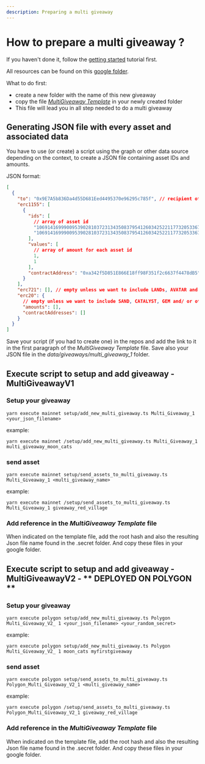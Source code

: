 ```yaml
---
description: Preparing a multi giveaway
---
```


# How to prepare a multi giveaway ?

If you haven't done it, follow the [getting started](../intro/index.md) tutorial first.

All resources can be found on this [google folder](https://drive.google.com/drive/u/1/folders/1Q9FYQhEdlTVlqAMPheoEz1CAFQMqGJJV).

What to do first:

- create a new folder with the name of this new giveaway
- copy the file [_MultiGiveaway Template_](https://docs.google.com/document/d/16bUK3-39qHaVNTAFXeKHmsk7ddelyqhigI676ZHndtE/edit?usp=sharing) in your newly created folder
- This file will lead you in all step needed to do a multi giveaway

## Generating JSON file with every asset and associated data

You have to use (or create) a script using the graph or other data source depending on the context, to create a JSON file containing asset IDs and amounts.

JSON format:

```json
[
  {
    "to": "0x9E7A5b836Da4d55D681Eed4495370e96295c785f", // recipient of the assets
    "erc1155": [
      {
        "ids": [
          // array of asset id
          "106914169990095390281037231343508379541260342522117732053367995686304065005572",
          "106914169990095390281037231343508379541260342522117732053367995686304065005568"
        ],
        "values": [
          // array of amount for each asset id
          1,
          1
        ],
        "contractAddress": "0xa342f5D851E866E18ff98F351f2c6637f4478dB5" // address of asset contract (most of the time our contract 0xa342f5D851E866E18ff98F351f2c6637f4478dB5)
      }
    ],
    "erc721": [], // empty unless we want to include LANDs, AVATAR and / or other ERC721s
    "erc20": {
      // empty unless we want to include SAND, CATALYST, GEM and/ or other ERC20s
      "amounts": [],
      "contractAddresses": []
    }
  }
]
```

Save your script (if you had to create one) in the repos and add the link to it in the first paragraph of the _MultiGiveaway Template_ file.
Save also your JSON file in the _data/giveaways/multi_giveaway_1_ folder.

## Execute script to setup and add giveaway - MultiGiveawayV1

### Setup your giveaway

`yarn execute mainnet setup/add_new_multi_giveaway.ts Multi_Giveaway_1 <your_json_filename>`

example:

`yarn execute mainnet /setup/add_new_multi_giveaway.ts Multi_Giveaway_1 multi_giveaway_moon_cats`

### send asset

`yarn execute mainnet setup/send_assets_to_multi_giveaway.ts Multi_Giveaway_1 <multi_giveaway_name>`

example:

`yarn execute mainnet /setup/send_assets_to_multi_giveaway.ts Multi_Giveaway_1 giveaway_red_village`

### Add reference in the _MultiGiveaway Template_ file

When indicated on the template file, add the root hash and also the resulting Json file name found in the .secret folder. And copy these files in your google folder.

## Execute script to setup and add giveaway - MultiGiveawayV2 - ** DEPLOYED ON POLYGON **

### Setup your giveaway

`yarn execute polygon setup/add_new_multi_giveaway.ts Polygon Multi_Giveaway_V2_ 1 <your_json_filename> <your_random_secret>`

example:

`yarn execute polygon setup/add_new_multi_giveaway.ts Polygon Multi_Giveaway_V2_ 1 moon_cats myfirstgiveaway`

### send asset

`yarn execute polygon setup/send_assets_to_multi_giveaway.ts Polygon_Multi_Giveaway_V2_1 <multi_giveaway_name>`

example:

`yarn execute polygon /setup/send_assets_to_multi_giveaway.ts Polygon_Multi_Giveaway_V2_1 giveaway_red_village`

### Add reference in the _MultiGiveaway Template_ file

When indicated on the template file, add the root hash and also the resulting Json file name found in the .secret folder. And copy these files in your google folder.

